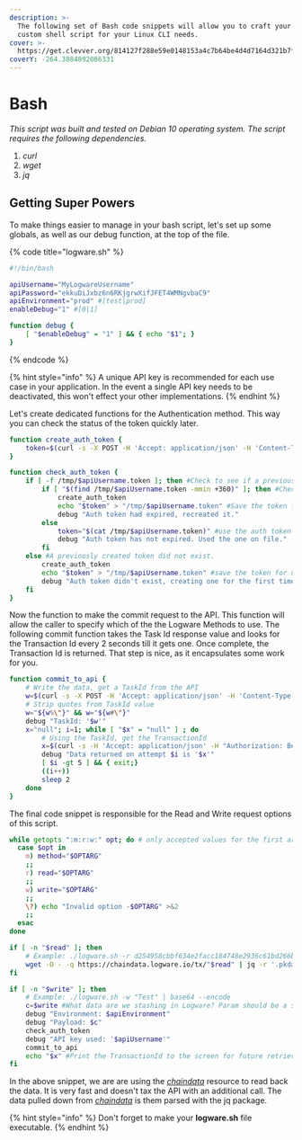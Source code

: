 ```yaml
---
description: >-
  The following set of Bash code snippets will allow you to craft your own
  custom shell script for your Linux CLI needs.
cover: >-
  https://get.clevver.org/814127f288e59e0148153a4c7b64be4d4d7164d321b7f0ec0b550546257bb4d1.png
coverY: -264.3884892086331
---
```


# Bash

_This script was built and tested on Debian 10 operating system. The script requires the following dependencies._

1. _curl_
2. _wget_
3. _jq_

## Getting Super Powers

To make things easier to manage in your bash script, let's set up some globals, as well as our debug function, at the top of the file.

{% code title="logware.sh" %}
```bash
#!/bin/bash

apiUsername="MyLogwareUsername"
apiPassword="ekkuDiJxbz6n6RKjgrwXifJFET4WMNgvbaC9"
apiEnvironment="prod" #[test|prod]
enableDebug="1" #[0|1]

function debug {
	[ "$enableDebug" = "1" ] && { echo "$1"; }
}
```
{% endcode %}

{% hint style="info" %}
&#x20;A unique API key is recommended for each use case in your application. In the event a single API key needs to be deactivated, this won't effect your other implementations.
{% endhint %}

Let's create dedicated functions for the Authentication method. This way you can check the status of the token quickly later.

```bash
function create_auth_token {
	token=$(curl -s -X POST -H 'Accept: application/json' -H 'Content-Type: application/json' --data '{"login":"'"$apiUsername"'","password":"'"$apiPassword"'"}' https://api.logware.io/api/users/authenticate | jq -r '.token')
}

function check_auth_token {
	if [ -f /tmp/$apiUsername.token ]; then #Check to see if a previously created token exists. It does exist.
		if [ "$(find /tmp/$apiUsername.token -mmin +360)" ]; then #Check to see if a previously created token is not aged out
			create_auth_token
			echo "$token" > "/tmp/$apiUsername.token" #Save the token for next time, less auth requests
			debug "Auth token had expired, recreated it."
		else
			token="$(cat /tmp/$apiUsername.token)" #use the auth token on file if not aged
			debug "Auth token has not expired. Used the one on file."
		fi
	else #A previously created token did not exist.
		create_auth_token
		echo "$token" > "/tmp/$apiUsername.token" #save the token for next time, less auth requests
		debug "Auth token didn't exist, creating one for the first time."
	fi
}
```

Now the function to make the commit request to the API. This function will allow the caller to specify which of the the Logware Methods to use. The following commit function takes the Task Id response value and looks for the Transaction Id every 2 seconds till it gets one. Once complete, the Transaction Id is returned. That step is nice, as it encapsulates some work for you.

```bash
function commit_to_api {
	# Write the data, get a TaskId from the API
	w=$(curl -s -X POST -H 'Accept: application/json' -H 'Content-Type: application/json' -H "Authorization: Bearer $token" --data '{"env":"'"$apiEnvironment"'","data":"'"$c"'"}' https://api.logware.io/api/${method})
	# Strip quotes from TaskId value
	w="${w%\"}" && w="${w#\"}"
	debug "TaskId: '$w'"
	x="null"; i=1; while [ "$x" = "null" ] ; do
		# Using the TaskId, get the TransactionId
		x=$(curl -s -H 'Accept: application/json' -H "Authorization: Bearer $token" https://api.logware.io/api/${method}/$apiEnvironment/"${w}" | jq -r '.Content[0]')
		debug "Data returned on attempt $i is '$x'"
		[ $i -gt 5 ] && { exit;}
		((i++))
		sleep 2
	done
}
```

The final code snippet is responsible for the Read and Write request options of this script.

```bash
while getopts ":m:r:w:" opt; do # only accepted values for the first argument are [hash|data|span].
  case $opt in
  	m) method="$OPTARG"
    ;;
    r) read="$OPTARG"
    ;;
    w) write="$OPTARG"
    ;;
    \?) echo "Invalid option -$OPTARG" >&2
    ;;
  esac
done

if [ -n "$read" ]; then
	# Example: ./logware.sh -r d254958cbbf634e2facc184748e2936c61bd266bea4c19d06e53be8233cabebe | base64 -d
	wget -O - -q https://chaindata.logware.io/tx/"$read" | jq -r '.pkdata'
fi

if [ -n "$write" ]; then
	# Example: ./logware.sh -w "Test" | base64 --encode
	c=$write #What data are we stashing in Logware? Param should be a string value, .ie 'this is a string'
	debug "Environment: $apiEnvironment"
	debug "Payload: $c"
	check_auth_token
	debug "API key used: '$apiUsername'"
	commit_to_api
	echo "$x" #Print the TransactionId to the screen for future retrieval.
fi
```

In the above snippet, we are are using the [_chaindata_](../public-methods/data-access-with-chaindata.md) resource to read back the data. It is very fast and doesn't tax the API with an additional call. The data pulled down from [_chaindata_](../public-methods/data-access-with-chaindata.md) is them parsed with the jq package.

{% hint style="info" %}
Don't forget to make your **logware.sh** file executable.
{% endhint %}
